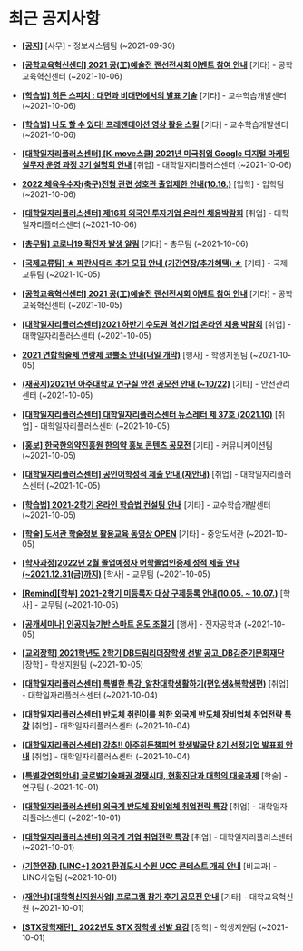 # 최근 공지사항

* **[[공지]](http://ajou.ac.kr/kr/ajou/notice.do?mode=view&amp;articleNo=113684&amp;article.offset=0&amp;articleLimit=30)**
 [사무] - 정보시스템팀 (~2021-09-30)

* **[[공학교육혁신센터] 2021 공(工)예술전 랜선전시회 이벤트 참여 안내](http://ajou.ac.kr/kr/ajou/notice.do?mode=view&amp;articleNo=113797&amp;article.offset=0&amp;articleLimit=30)**
 [기타] - 공학교육혁신센터 (~2021-10-06)

* **[[학습법] 히든 스피치 : 대면과 비대면에서의 발표 기술](http://ajou.ac.kr/kr/ajou/notice.do?mode=view&amp;articleNo=113796&amp;article.offset=0&amp;articleLimit=30)**
 [기타] - 교수학습개발센터 (~2021-10-06)

* **[[학습법] 나도 할 수 있다! 프레젠테이션 영상 활용 스킬](http://ajou.ac.kr/kr/ajou/notice.do?mode=view&amp;articleNo=113795&amp;article.offset=0&amp;articleLimit=30)**
 [기타] - 교수학습개발센터 (~2021-10-06)

* **[[대학일자리플러스센터] [K-move스쿨] 2021년 미국취업 Google 디지털 마케팅 실무자 운영 과정 3기 설명회 안내](http://ajou.ac.kr/kr/ajou/notice.do?mode=view&amp;articleNo=113794&amp;article.offset=0&amp;articleLimit=30)**
 [취업] - 대학일자리플러스센터 (~2021-10-06)

* **[2022 체육우수자(축구)전형 관련 성호관 출입제한 안내(10.16.)](http://ajou.ac.kr/kr/ajou/notice.do?mode=view&amp;articleNo=113790&amp;article.offset=0&amp;articleLimit=30)**
 [입학] - 입학팀 (~2021-10-06)

* **[[대학일자리플러스센터] 제16회 외국인 투자기업 온라인 채용박람회](http://ajou.ac.kr/kr/ajou/notice.do?mode=view&amp;articleNo=113782&amp;article.offset=0&amp;articleLimit=30)**
 [취업] - 대학일자리플러스센터 (~2021-10-06)

* **[[총무팀] 코로나19 확진자 발생 알림](http://ajou.ac.kr/kr/ajou/notice.do?mode=view&amp;articleNo=113779&amp;article.offset=0&amp;articleLimit=30)**
 [기타] - 총무팀 (~2021-10-06)

* **[[국제교류팀] ★ 파란사다리 추가 모집 안내 (기간연장/추가혜택) ★](http://ajou.ac.kr/kr/ajou/notice.do?mode=view&amp;articleNo=113775&amp;article.offset=0&amp;articleLimit=30)**
 [기타] - 국제교류팀 (~2021-10-05)

* **[[공학교육혁신센터] 2021 공(工)예술전 랜선전시회 이벤트 참여 안내](http://ajou.ac.kr/kr/ajou/notice.do?mode=view&amp;articleNo=113767&amp;article.offset=0&amp;articleLimit=30)**
 [기타] - 공학교육혁신센터 (~2021-10-05)

* **[[대학일자리플러스센터]2021 하반기 수도권 혁신기업 온라인 채용 박람회](http://ajou.ac.kr/kr/ajou/notice.do?mode=view&amp;articleNo=113766&amp;article.offset=0&amp;articleLimit=30)**
 [취업] - 대학일자리플러스센터 (~2021-10-05)

* **[2021 연합학술제 연랑제 코뿔소 안내(내일 개막)](http://ajou.ac.kr/kr/ajou/notice.do?mode=view&amp;articleNo=113765&amp;article.offset=0&amp;articleLimit=30)**
 [행사] - 학생지원팀 (~2021-10-05)

* **[(재공지)2021년 아주대학교 연구실 안전 공모전 안내 (~10/22)](http://ajou.ac.kr/kr/ajou/notice.do?mode=view&amp;articleNo=113762&amp;article.offset=0&amp;articleLimit=30)**
 [기타] - 안전관리센터 (~2021-10-05)

* **[[대학일자리플러스센터] 대학일자리플러스센터 뉴스레터 제 37호 (2021.10)](http://ajou.ac.kr/kr/ajou/notice.do?mode=view&amp;articleNo=113757&amp;article.offset=0&amp;articleLimit=30)**
 [취업] - 대학일자리플러스센터 (~2021-10-05)

* **[[홍보] 한국한의약진흥원 한의약 홍보 콘텐츠 공모전](http://ajou.ac.kr/kr/ajou/notice.do?mode=view&amp;articleNo=113753&amp;article.offset=0&amp;articleLimit=30)**
 [기타] - 커뮤니케이션팀 (~2021-10-05)

* **[[대학일자리플러스센터] 공인어학성적 제출 안내 (재안내)](http://ajou.ac.kr/kr/ajou/notice.do?mode=view&amp;articleNo=113752&amp;article.offset=0&amp;articleLimit=30)**
 [취업] - 대학일자리플러스센터 (~2021-10-05)

* **[[학습법] 2021-2학기 온라인 학습법 컨설팅 안내](http://ajou.ac.kr/kr/ajou/notice.do?mode=view&amp;articleNo=113750&amp;article.offset=0&amp;articleLimit=30)**
 [기타] - 교수학습개발센터 (~2021-10-05)

* **[[학술] 도서관 학술정보 활용교육 동영상 OPEN](http://ajou.ac.kr/kr/ajou/notice.do?mode=view&amp;articleNo=113745&amp;article.offset=0&amp;articleLimit=30)**
 [기타] - 중앙도서관 (~2021-10-05)

* **[[학사과정]2022년 2월 졸업예정자 어학졸업인증제 성적 제출 안내(~2021.12.31(금)까지)](http://ajou.ac.kr/kr/ajou/notice.do?mode=view&amp;articleNo=113744&amp;article.offset=0&amp;articleLimit=30)**
 [학사] - 교무팀 (~2021-10-05)

* **[[Remind][학부] 2021-2학기 미등록자 대상 구제등록 안내(10.05. ~ 10.07.)](http://ajou.ac.kr/kr/ajou/notice.do?mode=view&amp;articleNo=113740&amp;article.offset=0&amp;articleLimit=30)**
 [학사] - 교무팀 (~2021-10-05)

* **[[공개세미나] 인공지능기반 스마트 온도 조절기](http://ajou.ac.kr/kr/ajou/notice.do?mode=view&amp;articleNo=113739&amp;article.offset=0&amp;articleLimit=30)**
 [행사] - 전자공학과 (~2021-10-05)

* **[[교외장학] 2021학년도 2학기 DB드림리더장학생 선발 공고_DB김준기문화재단](http://ajou.ac.kr/kr/ajou/notice.do?mode=view&amp;articleNo=113738&amp;article.offset=0&amp;articleLimit=30)**
 [장학] - 학생지원팀 (~2021-10-05)

* **[[대학일자리플러스센터] 특별한 특강_알찬대학생활하기(편입생&amp;복학생편)](http://ajou.ac.kr/kr/ajou/notice.do?mode=view&amp;articleNo=113736&amp;article.offset=0&amp;articleLimit=30)**
 [취업] - 대학일자리플러스센터 (~2021-10-04)

* **[[대학일자리플러스센터] 반도체 취린이를 위한 외국계 반도체 장비업체 취업전략 특강](http://ajou.ac.kr/kr/ajou/notice.do?mode=view&amp;articleNo=113735&amp;article.offset=0&amp;articleLimit=30)**
 [취업] - 대학일자리플러스센터 (~2021-10-04)

* **[[대학일자리플러스센터] 강추!! 아주히든챔피언 학생발굴단 8기 선정기업 발표회 안내](http://ajou.ac.kr/kr/ajou/notice.do?mode=view&amp;articleNo=113734&amp;article.offset=0&amp;articleLimit=30)**
 [취업] - 대학일자리플러스센터 (~2021-10-04)

* **[[특별강연회안내] 글로벌기술패권 경쟁시대, 현황진단과 대학의 대응과제](http://ajou.ac.kr/kr/ajou/notice.do?mode=view&amp;articleNo=113731&amp;article.offset=0&amp;articleLimit=30)**
 [학술] - 연구팀 (~2021-10-01)

* **[[대학일자리플러스센터] 외국계 반도체 장비업체 취업전략 특강](http://ajou.ac.kr/kr/ajou/notice.do?mode=view&amp;articleNo=113730&amp;article.offset=0&amp;articleLimit=30)**
 [취업] - 대학일자리플러스센터 (~2021-10-01)

* **[[대학일자리플러스센터] 외국계 기업 취업전략 특강](http://ajou.ac.kr/kr/ajou/notice.do?mode=view&amp;articleNo=113729&amp;article.offset=0&amp;articleLimit=30)**
 [취업] - 대학일자리플러스센터 (~2021-10-01)

* **[(기한연장) [LINC+] 2021 환경도시 수원 UCC 콘테스트 개최 안내](http://ajou.ac.kr/kr/ajou/notice.do?mode=view&amp;articleNo=113724&amp;article.offset=0&amp;articleLimit=30)**
 [비교과] - LINC사업팀 (~2021-10-01)

* **[(재안내)[대학혁신지원사업] 프로그램 참가 후기 공모전 안내](http://ajou.ac.kr/kr/ajou/notice.do?mode=view&amp;articleNo=113720&amp;article.offset=0&amp;articleLimit=30)**
 [기타] - 대학교육혁신원 (~2021-10-01)

* **[[STX장학재단]_ 2022년도 STX 장학생 선발 요강](http://ajou.ac.kr/kr/ajou/notice.do?mode=view&amp;articleNo=113719&amp;article.offset=0&amp;articleLimit=30)**
 [장학] - 학생지원팀 (~2021-10-01)
